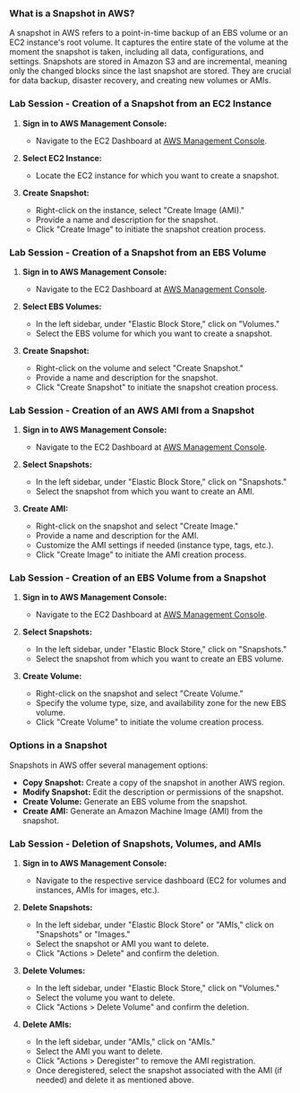### What is a Snapshot in AWS?

A snapshot in AWS refers to a point-in-time backup of an EBS volume or an EC2 instance's root volume. It captures the entire state of the volume at the moment the snapshot is taken, including all data, configurations, and settings. Snapshots are stored in Amazon S3 and are incremental, meaning only the changed blocks since the last snapshot are stored. They are crucial for data backup, disaster recovery, and creating new volumes or AMIs.

### Lab Session - Creation of a Snapshot from an EC2 Instance

1. **Sign in to AWS Management Console:**
   - Navigate to the EC2 Dashboard at [AWS Management Console](https://console.aws.amazon.com/ec2/).

2. **Select EC2 Instance:**
   - Locate the EC2 instance for which you want to create a snapshot.

3. **Create Snapshot:**
   - Right-click on the instance, select "Create Image (AMI)."
   - Provide a name and description for the snapshot.
   - Click "Create Image" to initiate the snapshot creation process.

### Lab Session - Creation of a Snapshot from an EBS Volume

1. **Sign in to AWS Management Console:**
   - Navigate to the EC2 Dashboard at [AWS Management Console](https://console.aws.amazon.com/ec2/).

2. **Select EBS Volumes:**
   - In the left sidebar, under "Elastic Block Store," click on "Volumes."
   - Select the EBS volume for which you want to create a snapshot.

3. **Create Snapshot:**
   - Right-click on the volume and select "Create Snapshot."
   - Provide a name and description for the snapshot.
   - Click "Create Snapshot" to initiate the snapshot creation process.

### Lab Session - Creation of an AWS AMI from a Snapshot

1. **Sign in to AWS Management Console:**
   - Navigate to the EC2 Dashboard at [AWS Management Console](https://console.aws.amazon.com/ec2/).

2. **Select Snapshots:**
   - In the left sidebar, under "Elastic Block Store," click on "Snapshots."
   - Select the snapshot from which you want to create an AMI.

3. **Create AMI:**
   - Right-click on the snapshot and select "Create Image."
   - Provide a name and description for the AMI.
   - Customize the AMI settings if needed (instance type, tags, etc.).
   - Click "Create Image" to initiate the AMI creation process.

### Lab Session - Creation of an EBS Volume from a Snapshot

1. **Sign in to AWS Management Console:**
   - Navigate to the EC2 Dashboard at [AWS Management Console](https://console.aws.amazon.com/ec2/).

2. **Select Snapshots:**
   - In the left sidebar, under "Elastic Block Store," click on "Snapshots."
   - Select the snapshot from which you want to create an EBS volume.

3. **Create Volume:**
   - Right-click on the snapshot and select "Create Volume."
   - Specify the volume type, size, and availability zone for the new EBS volume.
   - Click "Create Volume" to initiate the volume creation process.

### Options in a Snapshot

Snapshots in AWS offer several management options:

- **Copy Snapshot:** Create a copy of the snapshot in another AWS region.
- **Modify Snapshot:** Edit the description or permissions of the snapshot.
- **Create Volume:** Generate an EBS volume from the snapshot.
- **Create AMI:** Generate an Amazon Machine Image (AMI) from the snapshot.

### Lab Session - Deletion of Snapshots, Volumes, and AMIs

1. **Sign in to AWS Management Console:**
   - Navigate to the respective service dashboard (EC2 for volumes and instances, AMIs for images, etc.).

2. **Delete Snapshots:**
   - In the left sidebar, under "Elastic Block Store" or "AMIs," click on "Snapshots" or "Images."
   - Select the snapshot or AMI you want to delete.
   - Click "Actions > Delete" and confirm the deletion.

3. **Delete Volumes:**
   - In the left sidebar, under "Elastic Block Store," click on "Volumes."
   - Select the volume you want to delete.
   - Click "Actions > Delete Volume" and confirm the deletion.

4. **Delete AMIs:**
   - In the left sidebar, under "AMIs," click on "AMIs."
   - Select the AMI you want to delete.
   - Click "Actions > Deregister" to remove the AMI registration.
   - Once deregistered, select the snapshot associated with the AMI (if needed) and delete it as mentioned above.

